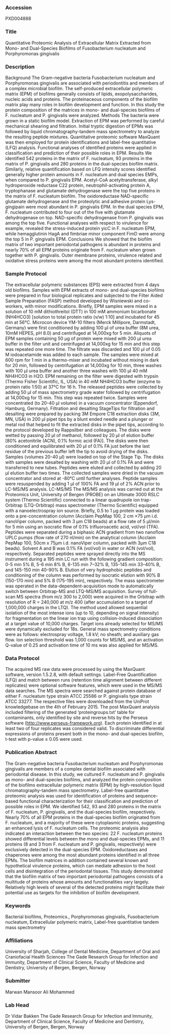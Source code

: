 ### Accession
PXD004888

### Title
Quantitative Proteomic Analysis of Extracellular Matrix Extracted from Mono- and Dual-Species Biofilms of Fusobacterium nucleatum and Porphyromonas gingivalis

### Description
Background  The Gram-negative bacteria Fusobacterium nucleatum and Porphyromonas gingivalis are associated with periodontitis and members of a complex microbial biofilm. The self-produced extracellular polymeric matrix (EPM) of biofilms generally consists of lipids, exopolysaccharides, nucleic acids and proteins. The proteinaceous components of the biofilm matrix play many roles in biofilm development and function. In this study the protein composition of the matrices in mono- and dual-species biofilms of F. nucleatum and P. gingivalis were analyzed.    Methods The bacteria were grown in a static biofilm model. Extraction of EPM was performed by careful mechanical shearing and filtration. Initial tryptic digestion of EPMs was followed by liquid chromatography-tandem mass spectrometry to analyze the resulting peptide mixtures. Quantitative proteomic software MaxQuant was then employed for protein identifications and label-free quantitative (LFQ) analysis. Functional analyses of identified proteins were applied in classification and prediction of their possible roles in EPM. Results We identified 542 proteins in the matrix of F. nucleatum, 93 proteins in the matrix of P. gingivalis and 280 proteins in the dual-species biofilm matrix. Similarly, relative quantification based on LFQ intensity scores identified generally higher protein amounts in F. nucleatum and dual species EMPs, when compared to P. gingivalis EPM.  Acetyl-CoA acetyltransferase, alkyl hydroperoxide reductase C22 protein, neutrophil-activating protein A, tryptophanase and glutamate dehydrogenase were the top five proteins in the matrix of F. nucleatum biofilm. The oxidoreductase NAD-specific glutamate dehydrogenase and the proteolytic and adhesive protein Lys-gingipain were most abundant in P. gingivalis EPM. In the dual species EPM, F. nucleatum contributed to four out of the five with glutamate dehydrogenase on top. NAD-specific dehydrogenase from P. gingivalis was among the top five. Functional analyses with respect to virulence for example, revealed the stress-induced protein yicC in F. nucleatum EPM, while hemagglutinin HagA and fimbriae minor component FimD were among the top 5 in P. gingivalis EPM. Conclusions  We showed that the biofilm matrix of two important periodontal pathogens is abundant in proteins and nearly 70% of all EPM proteins originate from F. nucleatum when grown together with P. gingivalis. Outer membrane proteins, virulence related and oxidative stress proteins were among the most abundant proteins identified.

### Sample Protocol
The extracellular polymeric substances (EPS) were extracted from 4 days old biofilms. Samples with EPM extracts of mono- and dual-species biofilms were prepared in four biological replicates and subjected to the Filter Aided Sample Preparation (FASP) method developed by Wisniewski and co-workers, with minor modifications. Briefly, EPM samples were mixed in a solution of 10 mM dithiothreitol (DTT) in 100 mM ammonium bicarbonate (NH4HCO3) [solution to total protein ratio (v/w) 1:10] and incubated for 45 min at 56°C. Microcon device YM-10 filters (Merck Millipore, Darmstadt, Germany) were first conditioned by adding 100 µl of urea buffer (8M urea, 10mM HEPES, pH 8.0) and centrifuged at 14,000xg for 5 min. Aliquots of EPM samples containing 50 µg of protein were mixed with 200 µl urea buffer in the filter unit and centrifuged at 14,000xg for 15 min and this step was repeated one more time. The filtrate was discarded and 100 µl of 0.05 M iodoacetamide was added to each sample. The samples were mixed at 600 rpm for 1 min in a thermo-mixer and incubated without mixing in dark for 20 min, followed by centrifugation at 14,000xg for 10 min, three washes with 100 µl urea buffer and another three washes with 100 µl 40 mM NH4HCO3 in H2O. EPM remaining on the filter were digested with trypsin (Thermo Fisher Scientific, IL, USA) in 40 mM NH4HCO3 buffer (enzyme to protein ratio 1:50) at 37°C for 16 h. The released peptides were collected by adding 50 µl of mass spectrometry grade water followed by centrifugation at 14,000xg for 15 min. This step was repeated twice. Samples were concentrated (to 20-40 µl volume) in a vacuum concentrator (Eppendorf, Hamburg, Germany). Filtration and desalting  StageTips for filtration and desalting were prepared by packing 3M Empore C18 extraction disks (3M, MN, USA) in 200 µl pipet tips by a blunt ended needle and a plunger or metal rod that helped to fit the extracted disks in the pipet tips, according to the protocol developed by Rappsilber and colleagues. The disks were wetted by passing 20 µl of methanol, followed by 20 µl of elution buffer [80% acetonitrile (ACN), 0.1% formic acid (FA)]. The disks were then conditioned and equilibrated with 20 µl of 0.1% FA just before the last residue of the previous buffer left the tip to avoid drying of the disks. Samples (volumes 20-40 µl) were loaded on top of the Stage Tip.  The disks with samples were desalted by washing with 20 µl of 0.1% FA and were transferred to new tubes. Peptides were eluted and collected by adding 20 µl elution buffer two times. The collected samples were dried in the vacuum concentrator and stored at -80°C until further analyses. Peptide samples were resuspended by adding 1 µl of 100% FA and 19 µl of 2% ACN prior to LC-MS/MS analysis.  LC-MS/MS The MS/MS analysis was carried out at the Proteomics Unit, University of Bergen (PROBE) on an Ultimate 3000 RSLC system (Thermo Scientific) connected to a linear quadrupole ion trap-Orbitrap (LTQ-Orbitrap) mass spectrometer (Thermo Scientific) equipped with a nanoelectrospray ion source. Briefly, 0.5 to 1 µg protein was loaded onto a pre-concentration column (Acclaim PepMap 100, 2 cm ×75 µm i.d. nanoViper column, packed with 3 µm C18 beads) at a flow rate of 5 µl/min for 5 min using an isocratic flow of 0.1% trifluoroacetic acid, vol/vol (TFA). Peptides were separated during a biphasic ACN gradient from two nanoflow UPLC pumps (flow rate of 270 nl/min) on the analytical column (Acclaim PepMap 100, 50cm x 75µm i.d. nanoViper column, packed with 3µm C18 beads). Solvent A and B was 0.1% FA (vol/vol) in water or ACN (vol/vol), respectively. Separated peptides were sprayed directly into the MS instrument during a 195 min LC run with the following gradient composition: 0-5 min 5% B, 5-6 min 8% B, 6-135 min 7–32% B, 135-145 min 33–40% B, and 145-150 min 40-90% B. Elution of very hydrophobic peptides and conditioning of the column was performed by isocratic elution with 90% B (150-170 min) and 5% B (175-195 min), respectively.  The mass spectrometer was operated in the data-dependent-acquisition mode to automatically switch between Orbitrap-MS and LTQ-MS/MS acquisition. Survey of full-scan MS spectra (from m/z 300 to 2,000) were acquired in the Orbitrap with resolution of R = 240,000 at m/z 400 (after accumulation to a target of 1,000,000 charges in the LTQ). The method used allowed sequential isolation of the most intense ions (up to 10, depending on signal intensity) for fragmentation on the linear ion trap using collision-induced dissociation at a target value of 10,000 charges. Target ions already selected for MS/MS were dynamically excluded for 18s. General mass spectrometry conditions were as follows: electrospray voltage, 1.8 kV; no sheath; and auxiliary gas flow. Ion selection threshold was 1,000 counts for MS/MS, and an activation Q-value of 0.25 and activation time of 10 ms was also applied for MS/MS.

### Data Protocol
The acquired MS raw data were processed by using the MaxQuant software, version 1.5.2.8, with default settings. Label-Free Quantification (LFQ) and match between runs (retention time alignment between different replicates) were optional software features, which were used in the MS/MS data searches. The MS spectra were searched against protein database of either F. nucleatum type strain ATCC 25586 or P. gingivalis type strain ATCC 33277. The respective files were downloaded from the UniProt knowledgebase on the 4th of February 2015. The post MaxQuant analysis included filtering of the generated ‘proteingroups.txt’ table for contaminants, only identified by site and reverse hits by the Perseus software (http://www.perseus-framework.org). Each protein identified in at least two of four replicates was considered valid. To discriminate differential expressions of proteins present both in the mono- and dual-species biofilm, t-test with p-value ≤ 0.05 were used.

### Publication Abstract
The Gram-negative bacteria Fusobacterium nucleatum and Porphyromonas gingivalis are members of a complex dental biofilm associated with periodontal disease. In this study, we cultured F.&#xa0;nucleatum and P.&#xa0;gingivalis as mono- and dual-species biofilms, and analyzed the protein composition of the biofilms extracellular polymeric matrix (EPM) by high-resolution liquid chromatography-tandem mass spectrometry. Label-free quantitative proteomic analysis was used for identification of proteins and sequence-based functional characterization for their classification and prediction of possible roles in EPM. We identified 542, 93 and 280 proteins in the matrix of F.&#xa0;nucleatum, P.&#xa0;gingivalis, and the dual-species biofilm, respectively. Nearly 70% of all EPM proteins in the dual-species biofilm originated from F.&#xa0;nucleatum, and a majority of these were cytoplasmic proteins, suggesting an enhanced lysis of F.&#xa0;nucleatum cells. The proteomic analysis also indicated an interaction between the two species: 22 F.&#xa0;nucleatum proteins showed differential levels between the mono and dual-species EPMs, and 11 proteins (8 and 3 from F.&#xa0;nucleatum and P.&#xa0;gingivalis, respectively) were exclusively detected in the dual-species EPM. Oxidoreductases and chaperones were among the most abundant proteins identified in all three EPMs. The biofilm matrices in addition contained several known and hypothetical virulence proteins, which can mediate adhesion to the host cells and disintegration of the periodontal tissues. This study demonstrated that the biofilm matrix of two important periodontal pathogens consists of a multitude of proteins whose amounts and functionalities vary largely. Relatively high levels of several of the detected proteins might facilitate their potential use as targets for the inhibition of biofilm development.

### Keywords
Bacterial biofilms, Proteomics., Porphyromonas gingivalis, Fusobacterium nucleatum, Extracellular polymeric matrix, Label-free quantitative tandem mass spectrometry

### Affiliations
University of Sharjah, College of Dental Medicine, Department of Oral and Craniofacial Health Sciences
The Gade Research Group for Infection and Immunity, Department of Clinical Science, Faculty of Medicine and Dentistry, University of Bergen, Bergen, Norway

### Submitter
Marwan Mansoor Ali Mohammed

### Lab Head
Dr Vidar Bakken
The Gade Research Group for Infection and Immunity, Department of Clinical Science, Faculty of Medicine and Dentistry, University of Bergen, Bergen, Norway



